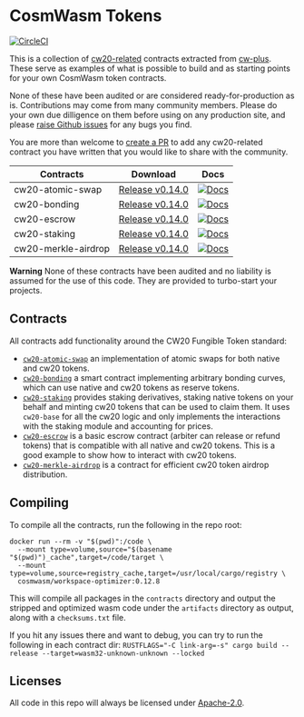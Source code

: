 # CosmWasm Tokens

[![CircleCI](https://circleci.com/gh/CosmWasm/cw-plus/tree/master.svg?style=shield)](https://circleci.com/gh/CosmWasm/cw-plus/tree/master)

This is a collection of [cw20-related](https://github.com/CosmWasm/cw-plus/blob/main/packages/cw20/README.md) contracts
extracted from [cw-plus](https://github.com/CosmWasm/cw-plus). These serve as examples of what is possible to build
and as starting points for your own CosmWasm token contracts.

None of these have been audited or are considered ready-for-production as is. Contributions may come from many
community members. Please do your own due dilligence on them before using on any production site, and please
[raise Github issues](https://github.com/CosmWasm/cw-tokens/issues) for any bugs you find.

You are more than welcome to [create a PR](https://github.com/CosmWasm/cw-tokens/pulls) to add any cw20-related
contract you have written that you would like to share with the community.


| Contracts               | Download                                                                                                    | Docs                                                                     |
| ----------------------- |-------------------------------------------------------------------------------------------------------------| -------------------------------------------------------------------------|
| cw20-atomic-swap        | [Release v0.14.0](https://github.com/CosmWasm/cw-tokens/releases/download/v0.14.0/cw20_atomic_swap.wasm)    | [![Docs](https://docs.rs/cw20-atomic-swap/badge.svg)](https://docs.rs/cw20-atomic-swap)    |
| cw20-bonding            | [Release v0.14.0](https://github.com/CosmWasm/cw-tokens/releases/download/v0.14.0/cw20_bonding.wasm)        | [![Docs](https://docs.rs/cw20-bonding/badge.svg)](https://docs.rs/cw20-bonding)    |
| cw20-escrow             | [Release v0.14.0](https://github.com/CosmWasm/cw-tokens/releases/download/v0.14.0/cw20_escrow.wasm)         | [![Docs](https://docs.rs/cw20-escrow/badge.svg)](https://docs.rs/cw20-escrow)    |
| cw20-staking            | [Release v0.14.0](https://github.com/CosmWasm/cw-tokens/releases/download/v0.14.0/cw20_staking.wasm)        | [![Docs](https://docs.rs/cw20-staking/badge.svg)](https://docs.rs/cw20-staking)    |
| cw20-merkle-airdrop     | [Release v0.14.0](https://github.com/CosmWasm/cw-tokens/releases/download/v0.14.0/cw20_merkle_airdrop.wasm) | [![Docs](https://docs.rs/cw20-merkle-airdrop/badge.svg)](https://docs.rs/cw20-merkle-airdrop)    |

**Warning** None of these contracts have been audited and no liability is
assumed for the use of this code. They are provided to turbo-start
your projects.


## Contracts

All contracts add functionality around the CW20 Fungible Token standard:

* [`cw20-atomic-swap`](./contracts/cw20-atomic-swap) an implementation of atomic swaps for
both native and cw20 tokens.
* [`cw20-bonding`](./contracts/cw20-bonding) a smart contract implementing arbitrary bonding curves,
which can use native and cw20 tokens as reserve tokens.
* [`cw20-staking`](./contracts/cw20-staking) provides staking derivatives,
staking native tokens on your behalf and minting cw20 tokens that can
be used to claim them. It uses `cw20-base` for all the cw20 logic and
only implements the interactions with the staking module and accounting
for prices.
* [`cw20-escrow`](./contracts/cw20-escrow) is a basic escrow contract
(arbiter can release or refund tokens) that is compatible with all native
and cw20 tokens. This is a good example to show how to interact with
cw20 tokens.
* [`cw20-merkle-airdrop`](./contracts/cw20-merkle-airdrop) is a contract
  for efficient cw20 token airdrop distribution.

## Compiling

To compile all the contracts, run the following in the repo root:

```
docker run --rm -v "$(pwd)":/code \
  --mount type=volume,source="$(basename "$(pwd)")_cache",target=/code/target \
  --mount type=volume,source=registry_cache,target=/usr/local/cargo/registry \
  cosmwasm/workspace-optimizer:0.12.8
```

This will compile all packages in the `contracts` directory and output the
stripped and optimized wasm code under the `artifacts` directory as output,
along with a `checksums.txt` file.

If you hit any issues there and want to debug, you can try to run the
following in each contract dir:
`RUSTFLAGS="-C link-arg=-s" cargo build --release --target=wasm32-unknown-unknown --locked`

## Licenses

All code in this repo will always be licensed under [Apache-2.0](./LICENSE).
